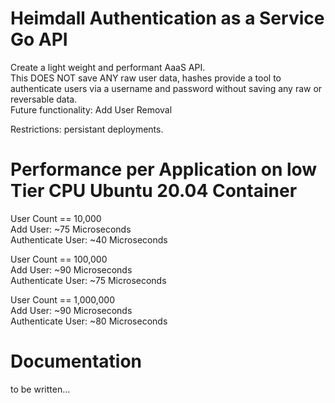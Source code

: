 # Heimdall Authentication as a Service Go API
Create a light weight and performant AaaS API.  
This DOES NOT save ANY raw user data, hashes provide a tool to authenticate users via a username and password without saving any raw or reversable data.  
Future functionality: Add User Removal 
  
Restrictions: persistant deployments.  
  
# Performance per Application on low Tier CPU Ubuntu 20.04 Container  
User Count == 10,000  
Add User: ~75 Microseconds  
Authenticate User: ~40 Microseconds  
  
  
User Count == 100,000  
Add User: ~90 Microseconds  
Authenticate User: ~75 Microseconds  
  
    
User Count == 1,000,000  
Add User: ~90 Microseconds  
Authenticate User: ~80 Microseconds  
  
  
# Documentation

to be written...